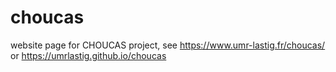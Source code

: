# choucas

website page for CHOUCAS project, see https://www.umr-lastig.fr/choucas/ or https://umrlastig.github.io/choucas

